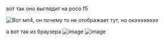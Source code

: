
вот так оно выглядит на poco f5 


![Вот мп4, он почему то не отображает тут, но окээээээээ](https://github.com/Maslyatiy/OzonTerpit/assets/73582371/96319524-9226-4ad4-bdf7-06df66cab00d)



















а вот так из браузера 
![image](https://github.com/Maslyatiy/OzonTerpit/assets/73582371/57535260-717c-4622-8f9e-a856ce2feea9)
![image](https://github.com/Maslyatiy/OzonTerpit/assets/73582371/4efd2f5c-b913-4096-b851-0f95bcecaff5)


